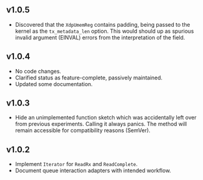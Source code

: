 ## v1.0.5

- Discovered that the `XdpUmemReg` contains padding, being passed to the kernel
  as the `tx_metadata_len` option. This would should up as spurious invalid
  argument (EINVAL) errors from the interpretation of the field.

## v1.0.4

- No code changes.
- Clarified status as feature-complete, passively maintained.
- Updated some documentation.


## v1.0.3

- Hide an unimplemented function sketch which was accidentally left over from
  previous experiments. Calling it always panics. The method will remain
  accessible for compatibility reasons (SemVer).

## v1.0.2

- Implement `Iterator` for `ReadRx` and `ReadComplete`.
- Document queue interaction adapters with intended workflow.
